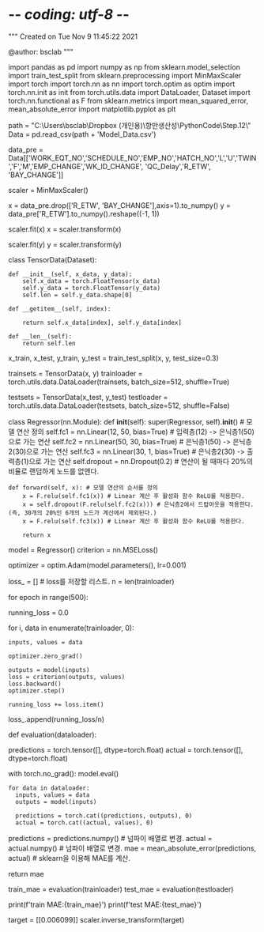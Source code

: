 # -*- coding: utf-8 -*-
"""
Created on Tue Nov  9 11:45:22 2021

@author: bsclab
"""

import pandas as pd
import numpy as np
from sklearn.model_selection import train_test_split
from sklearn.preprocessing import MinMaxScaler
import torch
import torch.nn as nn
import torch.optim as optim
import torch.nn.init as init
from torch.utils.data import DataLoader, Dataset
import torch.nn.functional as F
from sklearn.metrics import mean_squared_error, mean_absolute_error
import matplotlib.pyplot as plt 

path = "C:\\Users\\bsclab\\Dropbox (개인용)\\항만생산성\\PythonCode\\Step.12\\"
Data = pd.read_csv(path + 'Model_Data.csv')

data_pre = Data[['WORK_EQT_NO','SCHEDULE_NO','EMP_NO','HATCH_NO','L','U','TWIN','F','M','EMP_CHANGE','WK_ID_CHANGE',
                 'QC_Delay','R_ETW', 'BAY_CHANGE']]

scaler = MinMaxScaler()

x = data_pre.drop(['R_ETW', 'BAY_CHANGE'],axis=1).to_numpy()
y = data_pre['R_ETW'].to_numpy().reshape((-1, 1))

scaler.fit(x)
x = scaler.transform(x)

scaler.fit(y)
y = scaler.transform(y)

class TensorData(Dataset):

    def __init__(self, x_data, y_data):
        self.x_data = torch.FloatTensor(x_data)
        self.y_data = torch.FloatTensor(y_data)
        self.len = self.y_data.shape[0]

    def __getitem__(self, index):

        return self.x_data[index], self.y_data[index] 

    def __len__(self):
        return self.len

x_train, x_test, y_train, y_test = train_test_split(x, y, test_size=0.3)

trainsets = TensorData(x, y)
trainloader = torch.utils.data.DataLoader(trainsets, batch_size=512, shuffle=True)

testsets = TensorData(x_test, y_test)
testloader = torch.utils.data.DataLoader(testsets, batch_size=512, shuffle=False)

class Regressor(nn.Module):
    def __init__(self):
        super(Regressor, self).__init__() # 모델 연산 정의
        self.fc1 = nn.Linear(12, 50, bias=True) # 입력층(12) -> 은닉층1(50)으로 가는 연산
        self.fc2 = nn.Linear(50, 30, bias=True) # 은닉층1(50) -> 은닉층2(30)으로 가는 연산
        self.fc3 = nn.Linear(30, 1, bias=True) # 은닉층2(30) -> 출력층(1)으로 가는 연산
        self.dropout = nn.Dropout(0.2) # 연산이 될 때마다 20%의 비율로 랜덤하게 노드를 없앤다.

    def forward(self, x): # 모델 연산의 순서를 정의
        x = F.relu(self.fc1(x)) # Linear 계산 후 활성화 함수 ReLU를 적용한다.  
        x = self.dropout(F.relu(self.fc2(x))) # 은닉층2에서 드랍아웃을 적용한다.(즉, 30개의 20%인 6개의 노드가 계산에서 제외된다.)
        x = F.relu(self.fc3(x)) # Linear 계산 후 활성화 함수 ReLU를 적용한다.  
      
        return x
    
model = Regressor()
criterion = nn.MSELoss()

optimizer = optim.Adam(model.parameters(), lr=0.001)

loss_ = [] # loss를 저장할 리스트.
n = len(trainloader)

for epoch in range(500):

  running_loss = 0.0 

  for i, data in enumerate(trainloader, 0): 
    
    inputs, values = data 

    optimizer.zero_grad() 

    outputs = model(inputs) 
    loss = criterion(outputs, values) 
    loss.backward() 
    optimizer.step() 

    running_loss += loss.item() 
  
  loss_.append(running_loss/n) 
  
def evaluation(dataloader):

  predictions = torch.tensor([], dtype=torch.float) 
  actual = torch.tensor([], dtype=torch.float) 

  with torch.no_grad():
    model.eval() 

    for data in dataloader:
      inputs, values = data
      outputs = model(inputs)

      predictions = torch.cat((predictions, outputs), 0) 
      actual = torch.cat((actual, values), 0) 

  predictions = predictions.numpy() # 넘파이 배열로 변경.
  actual = actual.numpy() # 넘파이 배열로 변경.
  mae = mean_absolute_error(predictions, actual) # sklearn을 이용해 MAE를 계산.

  return mae

train_mae = evaluation(trainloader) 
test_mae = evaluation(testloader)

print(f'train MAE:{train_mae}')
print(f'test MAE:{test_mae}')

target = [[0.006099]]
scaler.inverse_transform(target)
